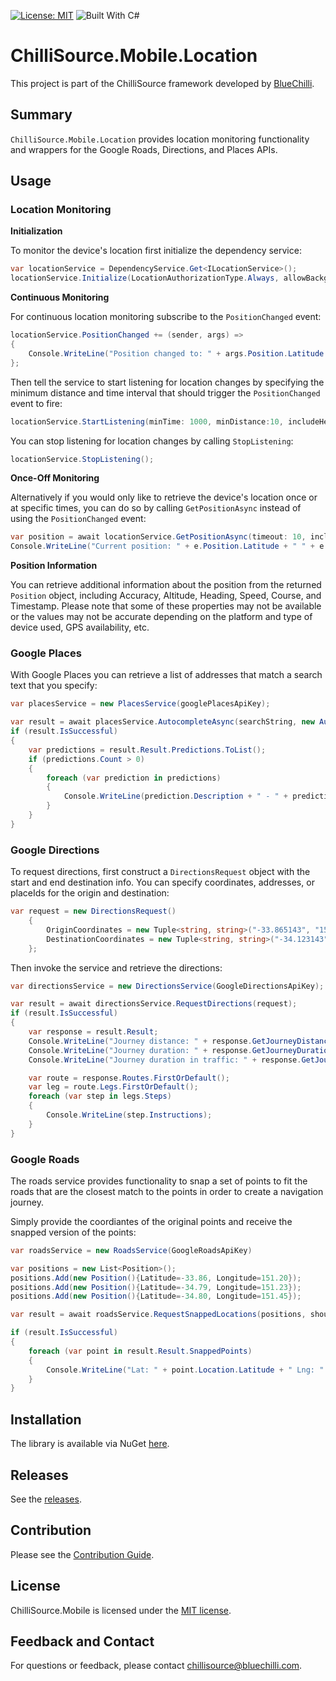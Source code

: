 [![License: MIT](https://img.shields.io/badge/License-MIT-blue.svg)](https://opensource.org/licenses/MIT) ![Built With C#](https://img.shields.io/badge/Built_with-C%23-green.svg)

# ChilliSource.Mobile.Location #

This project is part of the ChilliSource framework developed by [BlueChilli](https://github.com/BlueChilli).

## Summary ##

```ChilliSource.Mobile.Location``` provides location monitoring functionality and wrappers for the Google Roads, Directions, and Places APIs.

## Usage ##

### Location Monitoring ###

**Initialization**

To monitor the device's location first initialize the dependency service:

```csharp
var locationService = DependencyService.Get<ILocationService>();
locationService.Initialize(LocationAuthorizationType.Always, allowBackgroundLocationUpdates:false);
```

**Continuous Monitoring**

For continuous location monitoring subscribe to the ```PositionChanged``` event:

```csharp
locationService.PositionChanged += (sender, args) =>
{
    Console.WriteLine("Position changed to: " + args.Position.Latitude + " " + args.Position.Longitude);   
};
```

Then tell the service to start listening for location changes by specifying the minimum
distance and time interval that should trigger the ```PositionChanged``` event to fire:
```csharp
locationService.StartListening(minTime: 1000, minDistance:10, includeHeading:false);
```

You can stop listening for location changes by calling ```StopListening```:
```csharp
locationService.StopListening();
```

**Once-Off Monitoring**

Alternatively if you would only like to retrieve the device's location once or at specific times, you can do so by calling ```GetPositionAsync``` instead of using the ```PositionChanged``` event:

```csharp
var position = await locationService.GetPositionAsync(timeout: 10, includeHeading: false);
Console.WriteLine("Current position: " + e.Position.Latitude + " " + e.Position.Longitude);   
```

**Position Information**

You can retrieve additional information about the position from the returned ```Position``` object, including Accuracy, Altitude, Heading, Speed, Course, and Timestamp. Please note that some of these properties may not be available or the values may not be accurate depending on the platform and type of device used, GPS availability, etc.

### Google Places ###

With Google Places you can retrieve a list of addresses that match a search text that you specify:

```csharp
var placesService = new PlacesService(googlePlacesApiKey);

var result = await placesService.AutocompleteAsync(searchString, new AutocompleteRequest());
if (result.IsSuccessful)
{
    var predictions = result.Result.Predictions.ToList();
    if (predictions.Count > 0)
    {
        foreach (var prediction in predictions)
        {
            Console.WriteLine(prediction.Description + " - " + prediction.PlaceId);            
        }
    }
}
```

### Google Directions ###

To request directions, first construct a ```DirectionsRequest``` object with the start and end destination info. You can specify coordinates, addresses, or placeIds for the origin and destination:

```csharp
var request = new DirectionsRequest()
    {
        OriginCoordinates = new Tuple<string, string>("-33.865143", "151.209900"),
        DestinationCoordinates = new Tuple<string, string>("-34.123143", "147.998900")
    };
```

Then invoke the service and retrieve the directions:
```csharp
var directionsService = new DirectionsService(GoogleDirectionsApiKey);

var result = await directionsService.RequestDirections(request);
if (result.IsSuccessful)
{
    var response = result.Result;        
    Console.WriteLine("Journey distance: " + response.GetJourneyDistanceInMeters() + "m");
    Console.WriteLine("Journey duration: " + response.GetJourneyDurationInSeconds() + "s");
    Console.WriteLine("Journey duration in traffic: " + response.GetJourneyDurationInSecondsInTraffic() + "s");

    var route = response.Routes.FirstOrDefault();
    var leg = route.Legs.FirstOrDefault();
    foreach (var step in legs.Steps)
    {
        Console.WriteLine(step.Instructions);
    }
}
```

### Google Roads ###

The roads service provides functionality to snap a set of points to fit the roads that
are the closest match to the points in order to create a navigation journey.

Simply provide the coordiantes of the original points and receive the snapped version of the points:

```csharp
var roadsService = new RoadsService(GoogleRoadsApiKey)

var positions = new List<Position>();
positions.Add(new Position(){Latitude=-33.86, Longitude=151.20});
positions.Add(new Position(){Latitude=-34.79, Longitude=151.23});
positions.Add(new Position(){Latitude=-34.80, Longitude=151.45});

var result = await roadsService.RequestSnappedLocations(positions, shouldInterpolate:false);

if (result.IsSuccessful)
{
    foreach (var point in result.Result.SnappedPoints)
    {
        Console.WriteLine("Lat: " + point.Location.Latitude + " Lng: " + point.Location.Longitude);
    }
}
```

## Installation ##

The library is available via NuGet [here](https://www.nuget.org/packages/ChilliSource.Mobile.Location).

## Releases ##

See the [releases](https://github.com/BlueChilli/ChilliSource.Mobile.Location/releases).

## Contribution ##

Please see the [Contribution Guide](.github/CONTRIBUTING.md).

## License ##

ChilliSource.Mobile is licensed under the [MIT license](LICENSE).

## Feedback and Contact ##

For questions or feedback, please contact [chillisource@bluechilli.com](mailto:chillisource@bluechilli.com).



